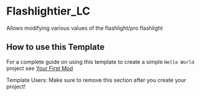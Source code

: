 # Flashlightier_LC

Allows modifying various values of the flashlight/pro flashlight

## How to use this Template

For a complete guide on using this template to create a simple `Hello World` project see [Your First Mod](https://lethalcompanymodding.github.io/Thunderstore/www/Guides/Your-First-Mod.html)

Template Users: Make sure to remove this section after you create your project!
